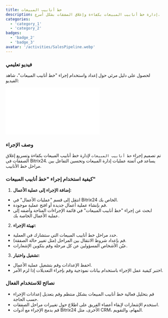 ```yaml
---
title: خط أنابيب المبيعات
description: إدارة خط أنابيب المبيعات بكفاءة وإغلاق الصفقات بشكل أسرع.
categories:
  - 'category_1'
  - 'category_2'
badges:
  - 'badge_2'
  - 'badge_3'
avatar: '/activities/SalesPipeline.webp'
---
```

### فيديو تعليمي

لحصول على دليل مرئي حول إعداد واستخدام إجراء "خط أنابيب المبيعات"، شاهد الفيديو:

<iframe
  class="aspect-video w-full mb-2 "
  src="//www.youtube.com/embed/OyzJd8BcTfY?feature=oembed&rel=0"
  frameborder="0"
  allow="accelerometer; autoplay; encrypted-media; gyroscope"
  allowfullscreen>
</iframe>

### وصف الإجراء

تم تصميم إجراء `خط أنابيب المبيعات` لإدارة خط أنابيب المبيعات بكفاءة وتسريع إغلاق الصفقات في Bitrix24. يساعد في أتمتة عمليات إدارة المبيعات وتحسين التفاعل بين مراحل خط الأنابيب.

### كيفية استخدام إجراء "خط أنابيب المبيعات"

1. **إضافة الإجراء إلى عملية الأعمال:**
  - انتقل إلى قسم "عمليات الأعمال" في Bitrix24 الخاص بك.
  - قم بإنشاء عملية أعمال جديدة أو افتح عملية موجودة.
  - ابحث عن إجراء "خط أنابيب المبيعات" في قائمة الإجراءات المتاحة وأضفه إلى عملية الأعمال الخاصة بك.

2. **تهيئة الإجراء:**
  - حدد مراحل خط أنابيب المبيعات التي ستشارك في العملية.
  - قم بإعداد شروط الانتقال بين المراحل (مثل تغيير حالة الصفقة).
  - عيّن الأشخاص المسؤولين عن كل مرحلة وقم بتكوين الإشعارات.

3. **تشغيل واختبار:**
  - احفظ الإعدادات وقم بتشغيل عملية الأعمال.
  - اختبر كيفية عمل الإجراء باستخدام بيانات نموذجية وقم بإجراء التعديلات إذا لزم الأمر.

### نصائح للاستخدام الفعال

- قم بتحليل فعالية خط أنابيب المبيعات بشكل منتظم وقم بتعديل إعدادات الإجراء حسب الحاجة.
- استخدم الإشعارات لإبقاء أعضاء الفريق على اطلاع حول تغييرات مراحل الصفقات.
- قم بدمج الإجراء مع أدوات Bitrix24 الأخرى، مثل CRM، المهام، والتقويم.
